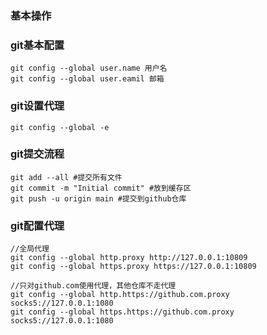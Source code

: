### 基本操作

### git基本配置

```git
git config --global user.name 用户名
git config --global user.eamil 邮箱
```
### git设置代理
```git
git config --global -e
```

### git提交流程

```git
git add --all #提交所有文件
git commit -m "Initial commit" #放到缓存区
git push -u origin main #提交到github仓库
```

### git配置代理

```
//全局代理
git config --global http.proxy http://127.0.0.1:10809
git config --global https.proxy https://127.0.0.1:10809

//只对github.com使用代理，其他仓库不走代理
git config --global http.https://github.com.proxy socks5://127.0.0.1:1080
git config --global https.https://github.com.proxy socks5://127.0.0.1:1080
```


